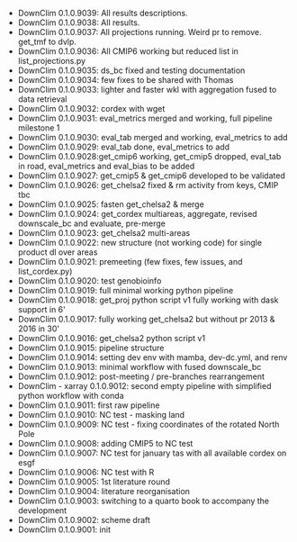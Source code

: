 -   DownClim 0.1.0.9039: All results descriptions.
-   DownClim 0.1.0.9038: All results.
-   DownClim 0.1.0.9037: All projections running. Weird pr to remove. get_tmf to dvlp.
-   DownClim 0.1.0.9036: All CMIP6 working but reduced list in list_projections.py
-   DownClim 0.1.0.9035: ds_bc fixed and testing documentation
-   DownClim 0.1.0.9034: few fixes to be shared with Thomas
-   DownClim 0.1.0.9033: lighter and faster wkl with aggregation fused to data retrieval
-   DownClim 0.1.0.9032: cordex with wget
-   DownClim 0.1.0.9031: eval_metrics merged and working, full pipeline milestone 1
-   DownClim 0.1.0.9030: eval_tab merged and working, eval_metrics to add
-   DownClim 0.1.0.9029: eval_tab done, eval_metrics to add
-   DownClim 0.1.0.9028:get_cmip6 working, get_cmip5 dropped, eval_tab in road, eval_metrics and eval_bias to be added
-   DownClim 0.1.0.9027: get_cmip5 & get_cmip6 developed to be validated
-   DownClim 0.1.0.9026: get_chelsa2 fixed & rm activity from keys, CMIP tbc
-   DownClim 0.1.0.9025: fasten get_chelsa2 & merge
-   DownClim 0.1.0.9024: get_cordex multiareas, aggregate, revised downscale_bc and evaluate, pre-merge
-   DownClim 0.1.0.9023: get_chelsa2 multi-areas
-   DownClim 0.1.0.9022: new structure (not working code) for single product dl over areas
-   DownClim 0.1.0.9021: premeeting (few fixes, few issues, and list_cordex.py)
-   DownClim 0.1.0.9020: test genobioinfo
-   DownClim 0.1.0.9019: full minimal working python pipeline
-   DownClim 0.1.0.9018: get_proj python script v1 fully working with dask support in 6'
-   DownClim 0.1.0.9017: fully working get_chelsa2 but without pr 2013 & 2016 in 30'
-   DownClim 0.1.0.9016: get_chelsa2 python script v1
-   DownClim 0.1.0.9015: pipeline structure
-   DownClim 0.1.0.9014: setting dev env with mamba, dev-dc.yml, and renv
-   DownClim 0.1.0.9013: minimal workflow with fused downscale_bc
-   DownClim 0.1.0.9012: post-meeting / pre-branches rearrangement
-   DownClim - xarray 0.1.0.9012: second empty pipeline with simplified python workflow with conda
-   DownClim 0.1.0.9011: first raw pipeline
-   DownClim 0.1.0.9010: NC test - masking land
-   DownClim 0.1.0.9009: NC test - fixing coordinates of the rotated North Pole
-   DownClim 0.1.0.9008: adding CMIP5 to NC test
-   DownClim 0.1.0.9007: NC test for january tas with all available cordex on esgf
-   DownClim 0.1.0.9006: NC test with R
-   DownClim 0.1.0.9005: 1st literature round
-   DownClim 0.1.0.9004: literature reorganisation
-   DownClim 0.1.0.9003: switching to a quarto book to accompany the development
-   DownClim 0.1.0.9002: scheme draft
-   DownClim 0.1.0.9001: init

